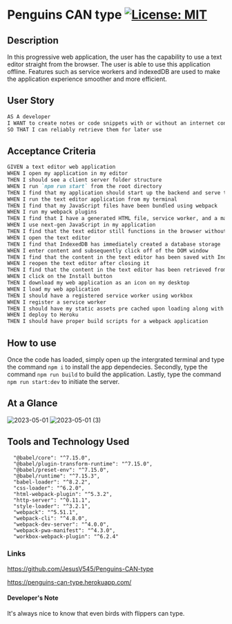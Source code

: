 # Penguins CAN type [![License: MIT](https://img.shields.io/badge/License-MIT-yellow.svg)](https://opensource.org/licenses/MIT)

## Description
In this progressive web application, the user has the capability to use a text editor straight from the browser. The user is able to use this application offline. Features such as service workers and indexedDB are used to make the application experience smoother and more efficient.

## User Story

```md
AS A developer
I WANT to create notes or code snippets with or without an internet connection
SO THAT I can reliably retrieve them for later use
```

## Acceptance Criteria

```md
GIVEN a text editor web application
WHEN I open my application in my editor
THEN I should see a client server folder structure
WHEN I run `npm run start` from the root directory
THEN I find that my application should start up the backend and serve the client
WHEN I run the text editor application from my terminal
THEN I find that my JavaScript files have been bundled using webpack
WHEN I run my webpack plugins
THEN I find that I have a generated HTML file, service worker, and a manifest file
WHEN I use next-gen JavaScript in my application
THEN I find that the text editor still functions in the browser without errors
WHEN I open the text editor
THEN I find that IndexedDB has immediately created a database storage
WHEN I enter content and subsequently click off of the DOM window
THEN I find that the content in the text editor has been saved with IndexedDB
WHEN I reopen the text editor after closing it
THEN I find that the content in the text editor has been retrieved from our IndexedDB
WHEN I click on the Install button
THEN I download my web application as an icon on my desktop
WHEN I load my web application
THEN I should have a registered service worker using workbox
WHEN I register a service worker
THEN I should have my static assets pre cached upon loading along with subsequent pages and static assets
WHEN I deploy to Heroku
THEN I should have proper build scripts for a webpack application
```


## How to use
Once the code has loaded, simply open up the intergrated terminal and type the command `npm i` to install the app dependecies. Secondly, type the command `npm run build` to build the application. Lastly, type the command `npm run start:dev` to initiate the server.

## At a Glance
![2023-05-01](https://user-images.githubusercontent.com/117941643/235572765-9f8ddbc3-cb54-4744-9dfa-1849ef30dbf8.png)
![2023-05-01 (3)](https://user-images.githubusercontent.com/117941643/235572800-7f6f5c52-be88-419b-b7b2-623a88119a80.png)

## Tools and Technology Used
      "@babel/core": "^7.15.0",
      "@babel/plugin-transform-runtime": "^7.15.0",
      "@babel/preset-env": "^7.15.0",
      "@babel/runtime": "^7.15.3",
      "babel-loader": "^8.2.2",
      "css-loader": "^6.2.0",
      "html-webpack-plugin": "^5.3.2",
      "http-server": "^0.11.1",
      "style-loader": "^3.2.1",
      "webpack": "^5.51.1",
      "webpack-cli": "^4.8.0",
      "webpack-dev-server": "^4.0.0",
      "webpack-pwa-manifest": "^4.3.0",
      "workbox-webpack-plugin": "^6.2.4"


### Links
https://github.com/JesusV545/Penguins-CAN-type

https://penguins-can-type.herokuapp.com/


#### Developer's Note
It's always nice to know that even birds with flippers can type.
